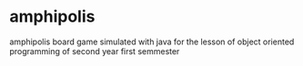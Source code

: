 # amphipolis
amphipolis board game simulated with java for the lesson of object oriented programming of second year first semmester
